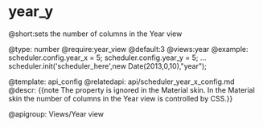 year_y
=============
@short:sets the number of columns in the Year view
	

@type: number
@require:year_view
@default:3
@views:year
@example:
scheduler.config.year_x = 5;
scheduler.config.year_y = 5;
...
scheduler.init('scheduler_here',new Date(2013,0,10),"year");


@template:	api_config
@relatedapi:
	api/scheduler_year_x_config.md
@descr:
{{note The property is ignored in the Material skin. In the Material skin the number of columns in the Year view is controlled by CSS.}}

@apigroup: Views/Year view